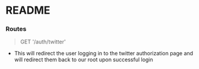 # README

### Routes
> GET '/auth/twitter'
+ This will redirect the user logging in to the twitter authorization page and will redirect them back to our root upon successful login
